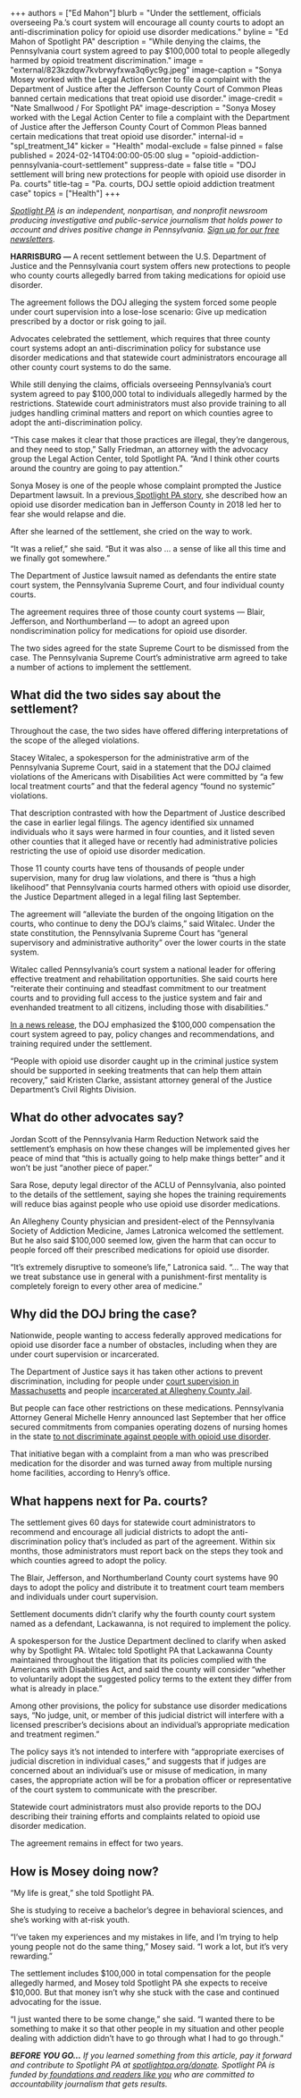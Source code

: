 +++
authors = ["Ed Mahon"]
blurb = "Under the settlement, officials overseeing Pa.’s court system will encourage all county courts to adopt an anti-discrimination policy for opioid use disorder medications."
byline = "Ed Mahon of Spotlight PA"
description = "While denying the claims, the Pennsylvania court system agreed to pay $100,000 total to people allegedly harmed by opioid treatment discrimination."
image = "external/823kzdqw7kvbrwyfxwa3q6yc9g.jpeg"
image-caption = "Sonya Mosey worked with the Legal Action Center to file a complaint with the Department of Justice after the Jefferson County Court of Common Pleas banned certain medications that treat opioid use disorder."
image-credit = "Nate Smallwood / For Spotlight PA"
image-description = "Sonya Mosey worked with the Legal Action Center to file a complaint with the Department of Justice after the Jefferson County Court of Common Pleas banned certain medications that treat opioid use disorder."
internal-id = "spl_treatment_14"
kicker = "Health"
modal-exclude = false
pinned = false
published = 2024-02-14T04:00:00-05:00
slug = "opioid-addiction-pennsylvania-court-settlement"
suppress-date = false
title = "DOJ settlement will bring new protections for people with opioid use disorder in Pa. courts"
title-tag = "Pa. courts, DOJ settle opioid addiction treatment case"
topics = ["Health"]
+++

<a href="https://www.spotlightpa.org/"><em>Spotlight PA</em></a><em> is an independent, nonpartisan, and nonprofit newsroom producing investigative and public-service journalism that holds power to account and drives positive change in Pennsylvania. </em><a href="https://www.spotlightpa.org/newsletters"><em>Sign up for our free newsletters</em></a><em>.</em>

<strong>HARRISBURG — </strong>A recent settlement between the U.S. Department of Justice and the Pennsylvania court system offers new protections to people who county courts allegedly barred from taking medications for opioid use disorder.

The agreement follows the DOJ alleging the system forced some people under court supervision into a lose-lose scenario: Give up medication prescribed by a doctor or risk going to jail.

Advocates celebrated the settlement, which requires that three county court systems adopt an anti-discrimination policy for substance use disorder medications and that statewide court administrators encourage all other county court systems to do the same.

While still denying the claims, officials overseeing Pennsylvania’s court system agreed to pay $100,000 total to individuals allegedly harmed by the restrictions. Statewide court administrators must also provide training to all judges handling criminal matters and report on which counties agree to adopt the anti-discrimination policy.

“This case makes it clear that those practices are illegal, they’re dangerous, and they need to stop,” Sally Friedman, an attorney with the advocacy group the Legal Action Center, told Spotlight PA. “And I think other courts around the country are going to pay attention.”

<script src="https://www.spotlightpa.org/embed.js" async></script><div data-spl-embed-version="1" data-spl-src="https://www.spotlightpa.org/embeds/newsletter/"></div>

Sonya Mosey is one of the people whose complaint prompted the Justice Department lawsuit. In a previous<a href="https://www.spotlightpa.org/news/2022/02/pa-courts-discrimination-opioid-use-disorder/"> Spotlight PA story</a>, she described how an opioid use disorder medication ban in Jefferson County in 2018 led her to fear she would relapse and die.

After she learned of the settlement, she cried on the way to work.

“It was a relief,” she said. “But it was also … a sense of like all this time and we finally got somewhere.”

The Department of Justice lawsuit named as defendants the entire state court system, the Pennsylvania Supreme Court, and four individual county courts.

The agreement requires three of those county court systems — Blair, Jefferson, and Northumberland — to adopt an agreed upon nondiscrimination policy for medications for opioid use disorder.

The two sides agreed for the state Supreme Court to be dismissed from the case. The Pennsylvania Supreme Court’s administrative arm agreed to take a number of actions to implement the settlement.

## What did the two sides say about the settlement?

Throughout the case, the two sides have offered differing interpretations of the scope of the alleged violations.

Stacey Witalec, a spokesperson for the administrative arm of the Pennsylvania Supreme Court, said in a statement that the DOJ claimed violations of the Americans with Disabilities Act were committed by “a few local treatment courts” and that the federal agency “found no systemic” violations.

That description contrasted with how the Department of Justice described the case in earlier legal filings. The agency identified six unnamed individuals who it says were harmed in four counties, and it listed seven other counties that it alleged have or recently had administrative policies restricting the use of opioid use disorder medication.

Those 11 county courts have tens of thousands of people under supervision, many for drug law violations, and there is “thus a high likelihood” that Pennsylvania courts harmed others with opioid use disorder, the Justice Department alleged in a legal filing last September.

The agreement will “alleviate the burden of the ongoing litigation on the courts, who continue to deny the DOJ’s claims,” said Witalec. Under the state constitution, the Pennsylvania Supreme Court has “general supervisory and administrative authority” over the lower courts in the state system.

Witalec called Pennsylvania’s court system a national leader for offering effective treatment and rehabilitation opportunities. She said courts here “reiterate their continuing and steadfast commitment to our treatment courts and to providing full access to the justice system and fair and evenhanded treatment to all citizens, including those with disabilities.”

<a href="https://www.justice.gov/opa/pr/justice-department-secures-agreement-pennsylvania-courts-resolve-lawsuit-concerning">In a news release</a>, the DOJ emphasized the $100,000 compensation the court system agreed to pay, policy changes and recommendations, and training required under the settlement.

“People with opioid use disorder caught up in the criminal justice system should be supported in seeking treatments that can help them attain recovery,” said Kristen Clarke, assistant attorney general of the Justice Department’s Civil Rights Division.

## What do other advocates say?

Jordan Scott of the Pennsylvania Harm Reduction Network said the settlement’s emphasis on how these changes will be implemented gives her peace of mind that “this is actually going to help make things better” and it won’t be just “another piece of paper.”

Sara Rose, deputy legal director of the ACLU of Pennsylvania, also pointed to the details of the settlement, saying she hopes the training requirements will reduce bias against people who use opioid use disorder medications.

An Allegheny County physician and president-elect of the Pennsylvania Society of Addiction Medicine, James Latronica welcomed the settlement. But he also said $100,000 seemed low, given the harm that can occur to people forced off their prescribed medications for opioid use disorder.

“It’s extremely disruptive to someone’s life,” Latronica said. “… The way that we treat substance use in general with a punishment-first mentality is completely foreign to every other area of medicine.”

## Why did the DOJ bring the case?

Nationwide, people wanting to access federally approved medications for opioid use disorder face a number of obstacles, including when they are under court supervision or incarcerated.

The Department of Justice says it has taken other actions to prevent discrimination, including for people under <a href="https://www.justice.gov/usao-ma/pr/us-attorney-s-office-settles-disability-discrimination-allegations-massachusetts-trial?utm_medium=email&amp;utm_source=govdelivery">court supervision in Massachusetts</a> and people <a href="https://www.justice.gov/opa/pr/justice-department-secures-agreement-pennsylvania-jail-provide-medications-opioid-use?utm_medium=email&amp;utm_source=govdelivery">incarcerated at Allegheny County Jail</a>.

But people can face other restrictions on these medications. Pennsylvania Attorney General Michelle Henry announced last September that her office secured commitments from companies operating dozens of nursing homes in the state <a href="https://www.attorneygeneral.gov/taking-action/ag-henry-obtains-commitments-from-pa-nursing-homes-to-correct-policies-allegedly-discriminating-against-persons-with-opioid-use-disorder/">to not discriminate against people with opioid use disorder</a>.<a href="https://www.attorneygeneral.gov/taking-action/ag-henry-obtains-commitments-from-pa-nursing-homes-to-correct-policies-allegedly-discriminating-against-persons-with-opioid-use-disorder/"></a>

That initiative began with a complaint from a man who was prescribed medication for the disorder and was turned away from multiple nursing home facilities, according to Henry’s office.

## What happens next for Pa. courts?

The settlement gives 60 days for statewide court administrators to recommend and encourage all judicial districts to adopt the anti-discrimination policy that’s included as part of the agreement. Within six months, those administrators must report back on the steps they took and which counties agreed to adopt the policy.

The Blair, Jefferson, and Northumberland County court systems have 90 days to adopt the policy and distribute it to treatment court team members and individuals under court supervision.

Settlement documents didn’t clarify why the fourth county court system named as a defendant, Lackawanna, is not required to implement the policy.

A spokesperson for the Justice Department declined to clarify when asked why by Spotlight PA. Witalec told Spotlight PA that Lackawanna County maintained throughout the litigation that its policies complied with the Americans with Disabilities Act, and said the county will consider “whether to voluntarily adopt the suggested policy terms to the extent they differ from what is already in place.”

Among other provisions, the policy for substance use disorder medications says, “No judge, unit, or member of this judicial district will interfere with a licensed prescriber’s decisions about an individual’s appropriate medication and treatment regimen.”

The policy says it’s not intended to interfere with “appropriate exercises of judicial discretion in individual cases,” and suggests that if judges are concerned about an individual’s use or misuse of medication, in many cases, the appropriate action will be for a probation officer or representative of the court system to communicate with the prescriber.

Statewide court administrators must also provide reports to the DOJ describing their training efforts and complaints related to opioid use disorder medication.

The agreement remains in effect for two years.

## How is Mosey doing now?

“My life is great,” she told Spotlight PA.

She is studying to receive a bachelor’s degree in behavioral sciences, and she’s working with at-risk youth.

“I’ve taken my experiences and my mistakes in life, and I’m trying to help young people not do the same thing,” Mosey said. “I work a lot, but it’s very rewarding.”

<script src="https://www.spotlightpa.org/embed.js" async></script><div data-spl-embed-version="1" data-spl-src="https://www.spotlightpa.org/embeds/donate/"></div>

The settlement includes $100,000 in total compensation for the people allegedly harmed, and Mosey told Spotlight PA she expects to receive $10,000. But that money isn’t why she stuck with the case and continued advocating for the issue.

“I just wanted there to be some change,” she said. “I wanted there to be something to make it so that other people in my situation and other people dealing with addiction didn’t have to go through what I had to go through.”<strong></strong>

<strong><em>BEFORE YOU GO…</em></strong><em> If you learned something from this article, pay it forward and contribute to Spotlight PA at </em><a href="https://www.spotlightpa.org/donate"><em>spotlightpa.org/donate</em></a><em>. Spotlight PA is funded by</em><a href="https://www.spotlightpa.org/support"><em> foundations and readers like you</em></a><em> who are committed to accountability journalism that gets results.</em>

